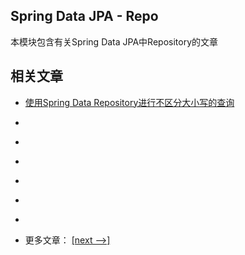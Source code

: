 ## Spring Data JPA - Repo

本模块包含有关Spring Data JPA中Repository的文章

## 相关文章

- [使用Spring Data Repository进行不区分大小写的查询](docs/使用SpringData-Repository进行不区分大小写的查询.md)
- []()
- []()
- []()
- []()
- []()
- []()

- 更多文章： [[next -->]](../spring-data-jpa-repo-2/README.md)